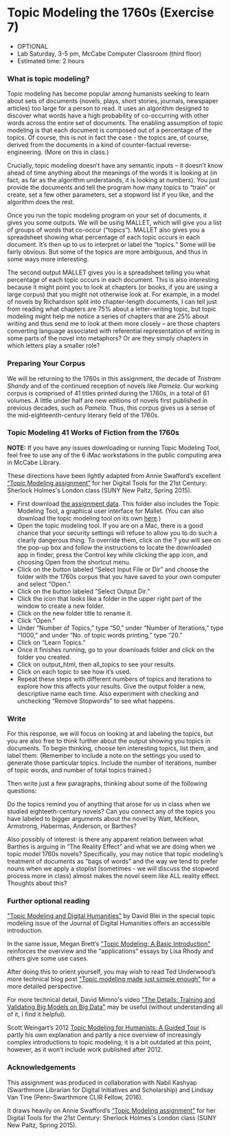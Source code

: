 # Topic Modeling the 1760s (Exercise 7)

+ OPTIONAL
+ Lab Saturday, 3-5 pm, McCabe Computer Classroom (third floor)
+ Estimated time: 2 hours

### What is topic modeling?

Topic modeling has become popular among humanists seeking to learn about sets of documents (novels, plays, short stories, journals, newspaper articles) too large for a person to read. It uses an algorithm designed to discover what words have a high probability of co-occurring with other words across the entire set of documents. The enabling assumption of topic modeling is that each document is composed out of a percentage of the topics. Of course, this is not in fact the case - the topics are, of course, derived from the documents in a kind of counter-factual reverse-engineering. (More on this in class.)

Crucially, topic modeling doesn’t have any semantic inputs – it doesn’t know ahead of time anything about the meanings of the words it is looking at (in fact, as far as the algorithm understands, it is looking at numbers). You just provide the documents and tell the program how many topics to “train” or create, set a few other parameters, set a stopword list if you like, and the algorithm does the rest.

Once you run the topic modeling program on your set of documents, it gives you some outputs. We will be using MALLET, which will give you a list of groups of words that co-occur (“topics”).  MALLET also gives you a spreadsheet showing what percentage of each topic occurs in each document. It’s then up to us to interpret or label the “topics.”  Some will be fairly obvious. But some of the topics are more ambiguous, and thus in some ways more interesting.

The second output MALLET gives you is a spreadsheet telling you what percentage of each topic occurs in each document. This is also interesting because it might point you to look at chapters (or books, if you are using a large corpus) that you might not otherwise look at. For example, in a model of novels by Richardson split into chapter-length documents, I can tell just from reading what chapters are 75% about a letter-writing topic, but topic modeling might help me notice a series of chapters that are 25% about writing and thus send me to look at them more closely – are those chapters converting language associated with referential representation of writing in some parts of the novel into metaphors? Or are they simply chapters in which letters play a smaller role?

### Preparing Your Corpus

We will be returning to the 1760s in this assignment, the decade of *Tristram Shandy* and of the continued reception of novels like *Pamela*.  Our working corpus is comprised of 41 titles printed during the 1760s, in a total of 61 volumes. A little under half are new editions of novels first published in previous decades, such as *Pamela*. Thus, this corpus gives us a sense of the mid-eighteenth-century literary field of the 1760s.

### Topic Modeling 41 Works of Fiction from the 1760s

**NOTE:** If you have any issues downloading or running Topic Modeling Tool, feel free to use any of the 6 iMac workstations in the public computing area in McCabe Library.

These directions have been lightly adapted from Annie Swafford’s excellent [“Topic Modeling assignment”](https://sherlockholmeslondondh.wordpress.com/2015/03/23/topic-modeling-assignment/) for her Digital Tools for the 21st Century: Sherlock Holmes's London class (SUNY New Paltz, Spring 2015).

+ First download [the assignment data](https://github.com/bulbil/rise-assignment7-data/archive/master.zip). This folder also includes the Topic Modeling Tool, a graphical user interface for Mallet. (You can also download the topic modeling tool on its own [here](http://nlp.stanford.edu/software/tmt/tmt-0.4/).)
+ Open the topic modeling tool. If you are on a Mac, there is a good chance that your security settings will refuse to allow you to do such a clearly dangerous thing. To override them, click on the ? you will see on the pop-up box and follow the instructions to locate the downloaded app in finder, press the Control key while clicking the app icon, and choosing Open from the shortcut menu.
+ Click on the button labeled “Select Input File or Dir” and choose the folder with the 1760s corpus that you have saved to your own computer and select “Open.”
+ Click on the button labeled “Select Output Dir.”
+ Click the icon that looks like a folder in the upper right part of the window to create a new folder.
+ Click on the new folder title to rename it.
+ Click “Open.”
+ Under “Number of Topics,” type “50,” under “Number of Iterations,” type “1000,” and under “No. of topic words printing,” type “20.”
+ Click on “Learn Topics.”
+ Once it finishes running, go to your downloads folder and click on the folder you created.
+ Click on output_html, then all_topics to see your results.
+ Click on each topic to see how it’s used.
+ Repeat these steps with different numbers of topics and iterations to explore how this affects your results.  Give the output folder a new, descriptive name each time. Also experiment with checking and unchecking “Remove Stopwords” to see what happens.

### Write

For this response, we will focus on looking at and labeling the topics, but you are also free to think further about the output showing you topics in documents. To begin thinking, choose ten interesting topics, list them, and label them. (Remember to include a note on the settings you used to generate those particular topics. Include the number of iterations, number of topic words, and number of total topics trained.)

Then write just a few paragraphs, thinking about some of the following questions:

Do the topics remind you of anything that arose for us in class when we studied eighteeth-century novels?  Can you connect any of the topics you have labeled to bigger arguments about the novel by Watt, McKeon, Armstrong, Habermas, Anderson, or Barthes?

Also possibly of interest: is there any apparent relation between what Barthes is arguing in “The Reality Effect” and what we are doing when we topic model 1760s novels? Specifically, you may notice that topic modeling’s treatment of documents as “bags of words” and the way we tend to prefer nouns when we apply a stoplist (sometimes - we will discuss the stopword process more in class) almost makes the novel seem like ALL reality effect. Thoughts about this?

### Further optional reading

["Topic Modeling and Digital Humanities"](http://journalofdigitalhumanities.org/2-1/topic-modeling-and-digital-humanities-by-david-m-blei/) by David Blei in the special topic modeling issue of the Journal of Digital Humanities offers an accessible introduction.

In the same issue, Megan Brett’s ["Topic Modeling: A Basic Introduction"](http://journalofdigitalhumanities.org/2-1/topic-modeling-a-basic-introduction-by-megan-r-brett/) reinforces the overview and the “applications” essays by Lisa Rhody and others give some use cases.

After doing this to orient yourself, you may wish to read Ted Underwood’s more technical blog post ["Topic modeling made just simple enough"](https://tedunderwood.com/2012/04/07/topic-modeling-made-just-simple-enough/) for a more detailed perspective.

For more technical detail, David Mimno's video ["The Details: Training and Validating Big Models on Big Data"](http://journalofdigitalhumanities.org/2-1/the-details-by-david-mimno/) may be useful (without understanding all of it, I find it helpful).

Scott Weingart’s 2012 [Topic Modeling for Humanists: A Guided Tour](http://www.scottbot.net/HIAL/?p=19113) is partly his own explanation and partly a nice overview of increasingly complex introductions to topic modeling; it is a bit outdated at this point, however, as it won’t include work published after 2012.

### Acknowledgements

This assignment was produced in collaboration with Nabil Kashyap (Swarthmore Librarian for Digital Initiatives and Scholarship)  and Lindsay Van Tine (Penn-Swarthmore CLIR Fellow, 2016).

It draws heavily on Annie Swafford’s [“Topic Modeling assignment”](https://sherlockholmeslondondh.wordpress.com/2015/03/23/topic-modeling-assignment/) for her Digital Tools for the 21st Century: Sherlock Holmes's London class (SUNY New Paltz, Spring 2015).
